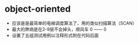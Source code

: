 # object-oriented
- 应该是是最简单的电梯调度算法了，用的类似扫描算法（SCAN）  
- 最大的弊病是在2-9层不会掉头，顺风车 0 —— 0  
- 设置了五组测试用例以注释形式附在代码后面  

